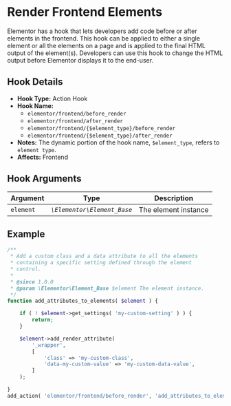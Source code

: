 # Render Frontend Elements

<Badge type="tip" vertical="top" text="Elementor Core" /> <Badge type="warning" vertical="top" text="Intermediate" />

Elementor has a hook that lets developers add code before or after elements in the frontend. This hook can be applied to either a single element or all the elements on a page and is applied to the final HTML output of the element(s).  Developers can use this hook to change the HTML output before Elementor displays it to the end-user.

## Hook Details

* **Hook Type:** Action Hook
* **Hook Name:**
  * `elementor/frontend/before_render`
  * `elementor/frontend/after_render`
  * `elementor/frontend/{$element_type}/before_render`
  * `elementor/frontend/{$element_type}/after_render`
* **Notes:** The dynamic portion of the hook name, `$element_type`, refers to `element type`.
* **Affects:** Frontend

## Hook Arguments

| Argument  | Type                        | Description           |
|-----------|-----------------------------|-----------------------|
| `element` | _`\Elementor\Element_Base`_ | The element instance  |

## Example

```php
/**
 * Add a custom class and a data attribute to all the elements
 * containing a specific setting defined through the element
 * control.
 *
 * @since 1.0.0
 * @param \Elementor\Element_Base $element The element instance.
 */
function add_attributes_to_elements( $element ) {

	if ( ! $element->get_settings( 'my-custom-setting' ) ) {
		return;
	}

	$element->add_render_attribute(
		'_wrapper',
		[
			'class' => 'my-custom-class',
			'data-my-custom-value' => 'my-custom-data-value',
		]
	);

}
add_action( 'elementor/frontend/before_render', 'add_attributes_to_elements' );
```
